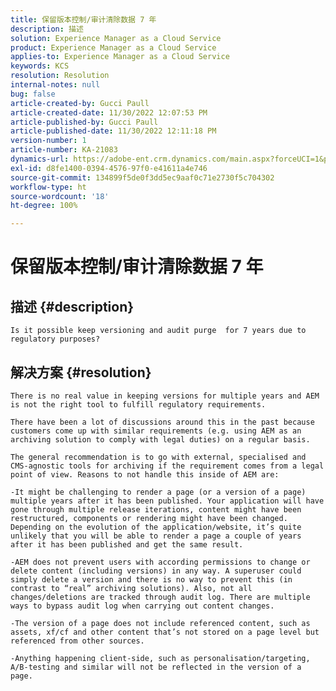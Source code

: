 ```yaml
---
title: 保留版本控制/审计清除数据 7 年
description: 描述
solution: Experience Manager as a Cloud Service
product: Experience Manager as a Cloud Service
applies-to: Experience Manager as a Cloud Service
keywords: KCS
resolution: Resolution
internal-notes: null
bug: false
article-created-by: Gucci Paull
article-created-date: 11/30/2022 12:07:53 PM
article-published-by: Gucci Paull
article-published-date: 11/30/2022 12:11:18 PM
version-number: 1
article-number: KA-21083
dynamics-url: https://adobe-ent.crm.dynamics.com/main.aspx?forceUCI=1&pagetype=entityrecord&etn=knowledgearticle&id=d29c4f9b-a770-ed11-9562-6045bd0061cb
exl-id: d8fe1400-0394-4576-97f0-e41611a4e746
source-git-commit: 134899f5de0f3dd5ec9aaf0c71e2730f5c704302
workflow-type: ht
source-wordcount: '18'
ht-degree: 100%

---
```


# 保留版本控制/审计清除数据 7 年

## 描述 {#description}


`Is it possible keep versioning and audit purge  for 7 years due to regulatory purposes?`


## 解决方案 {#resolution}


`There is no real value in keeping versions for multiple years and AEM is not the right tool to fulfill regulatory requirements. `

`There have been a lot of discussions around this in the past because customers come up with similar requirements (e.g. using AEM as an archiving solution to comply with legal duties) on a regular basis. `




```
The general recommendation is to go with external, specialised and CMS-agnostic tools for archiving if the requirement comes from a legal point of view. Reasons to not handle this inside of AEM are:
```


`-It might be challenging to render a page (or a version of a page) multiple years after it has been published. Your application will have gone through multiple release iterations, content might have been restructured, components or rendering might have been changed. Depending on the evolution of the application/website, it’s quite unlikely that you will be able to render a page a couple of years after it has been published and get the same result. `

`-AEM does not prevent users with according permissions to change or delete content (including versions) in any way. A superuser could simply delete a version and there is no way to prevent this (in contrast to “real” archiving solutions). Also, not all changes/deletions are tracked through audit log. There are multiple ways to bypass audit log when carrying out content changes. `

`-The version of a page does not include referenced content, such as assets, xf/cf and other content that’s not stored on a page level but referenced from other sources. `

`-Anything happening client-side, such as personalisation/targeting, A/B-testing and similar will not be reflected in the version of a page.`
